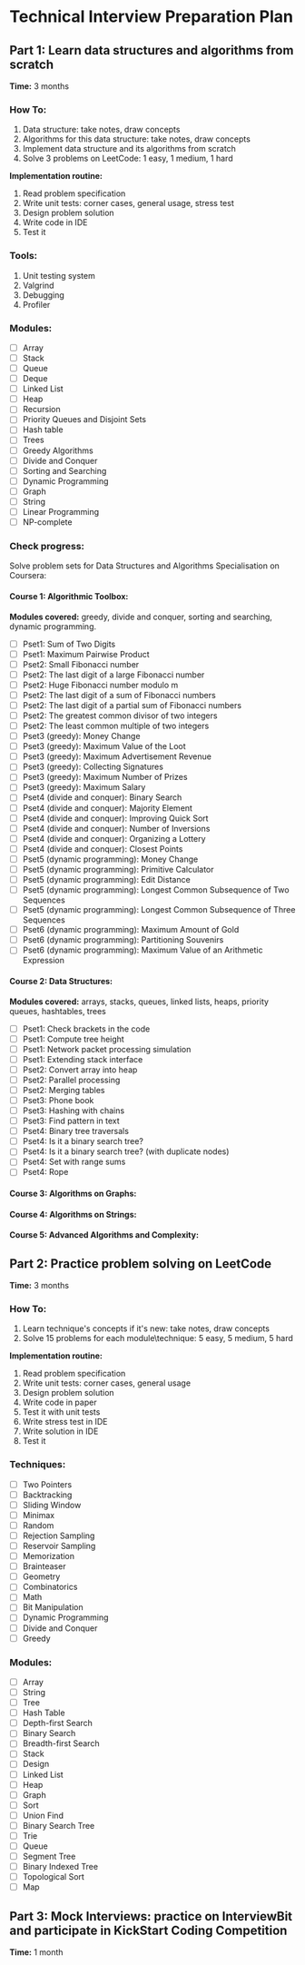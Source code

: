 # Technical Interview Preparation Plan
## Part 1: Learn data structures and algorithms from scratch 
**Time:** 3 months 
### How To: 
1. Data structure: take notes, draw concepts
2. Algorithms for this data structure: take notes, draw concepts
3. Implement data structure and its algorithms from scratch
4. Solve 3 problems on LeetCode: 1 easy, 1 medium, 1 hard

**Implementation routine:**
1. Read problem specification
2. Write unit tests: corner cases, general usage, stress test
3. Design problem solution
4. Write code in IDE
5. Test it

### Tools:
1. Unit testing system
2. Valgrind
3. Debugging 
4. Profiler

### Modules:
- [ ] Array
- [ ] Stack 
- [ ] Queue
- [ ] Deque
- [ ] Linked List
- [ ] Heap
- [ ] Recursion
- [ ] Priority Queues and Disjoint Sets
- [ ] Hash table
- [ ] Trees
- [ ] Greedy Algorithms
- [ ] Divide and Conquer
- [ ] Sorting and Searching
- [ ] Dynamic Programming
- [ ] Graph
- [ ] String
- [ ] Linear Programming
- [ ] NP-complete

### Check progress:
Solve problem sets for Data Structures and Algorithms Specialisation on Coursera: 
#### Course 1: Algorithmic Toolbox:
**Modules covered:** greedy, divide and conquer, sorting and searching, dynamic programming.
- [ ] Pset1: Sum of Two Digits
- [ ] Pset1: Maximum Pairwise Product
- [ ] Pset2: Small Fibonacci number
- [ ] Pset2: The last digit of a large Fibonacci number
- [ ] Pset2: Huge Fibonacci number modulo m
- [ ] Pset2: The last digit of a sum of Fibonacci numbers
- [ ] Pset2: The last digit of a partial sum of Fibonacci numbers
- [ ] Pset2: The greatest common divisor of two integers
- [ ] Pset2: The least common multiple of two integers
- [ ] Pset3 (greedy): Money Change 
- [ ] Pset3 (greedy): Maximum Value of the Loot
- [ ] Pset3 (greedy): Maximum Advertisement Revenue
- [ ] Pset3 (greedy): Collecting Signatures
- [ ] Pset3 (greedy): Maximum Number of Prizes
- [ ] Pset3 (greedy): Maximum Salary
- [ ] Pset4 (divide and conquer): Binary Search
- [ ] Pset4 (divide and conquer): Majority Element
- [ ] Pset4 (divide and conquer): Improving Quick Sort
- [ ] Pset4 (divide and conquer): Number of Inversions
- [ ] Pset4 (divide and conquer): Organizing a Lottery
- [ ] Pset4 (divide and conquer): Closest Points
- [ ] Pset5 (dynamic programming): Money Change
- [ ] Pset5 (dynamic programming): Primitive Calculator
- [ ] Pset5 (dynamic programming): Edit Distance
- [ ] Pset5 (dynamic programming): Longest Common Subsequence of Two Sequences
- [ ] Pset5 (dynamic programming): Longest Common Subsequence of Three Sequences
- [ ] Pset6 (dynamic programming): Maximum Amount of Gold
- [ ] Pset6 (dynamic programming): Partitioning Souvenirs
- [ ] Pset6 (dynamic programming): Maximum Value of an Arithmetic Expression

#### Course 2: Data Structures:
**Modules covered:** arrays, stacks, queues, linked lists, heaps, priority queues, hashtables, trees
- [ ] Pset1: Check brackets in the code
- [ ] Pset1: Compute tree height
- [ ] Pset1: Network packet processing simulation
- [ ] Pset1: Extending stack interface
- [ ] Pset2: Convert array into heap 
- [ ] Pset2: Parallel processing
- [ ] Pset2: Merging tables
- [ ] Pset3: Phone book
- [ ] Pset3: Hashing with chains
- [ ] Pset3: Find pattern in text
- [ ] Pset4: Binary tree traversals
- [ ] Pset4: Is it a binary search tree?
- [ ] Pset4: Is it a binary search tree? (with duplicate nodes)
- [ ] Pset4: Set with range sums
- [ ] Pset4: Rope

#### Course 3: Algorithms on Graphs:

#### Course 4: Algorithms on Strings:

#### Course 5: Advanced Algorithms and Complexity:

## Part 2: Practice problem solving on LeetCode
**Time:** 3 months
### How To:  
1. Learn technique's concepts if it's new: take notes, draw concepts
2. Solve 15 problems for each module\technique: 5 easy, 5 medium, 5 hard

**Implementation routine:**
1. Read problem specification
2. Write unit tests: corner cases, general usage
3. Design problem solution
4. Write code in paper
5. Test it with unit tests
6. Write stress test in IDE
7. Write solution in IDE
8. Test it

### Techniques: 
- [ ] Two Pointers
- [ ] Backtracking
- [ ] Sliding Window
- [ ] Minimax
- [ ] Random
- [ ] Rejection Sampling
- [ ] Reservoir Sampling
- [ ] Memorization
- [ ] Brainteaser
- [ ] Geometry
- [ ] Combinatorics
- [ ] Math
- [ ] Bit Manipulation
- [ ] Dynamic Programming
- [ ] Divide and Conquer
- [ ] Greedy

### Modules:
- [ ] Array
- [ ] String
- [ ] Tree
- [ ] Hash Table
- [ ] Depth-first Search
- [ ] Binary Search
- [ ] Breadth-first Search
- [ ] Stack
- [ ] Design
- [ ] Linked List
- [ ] Heap
- [ ] Graph
- [ ] Sort
- [ ] Union Find
- [ ] Binary Search Tree
- [ ] Trie
- [ ] Queue
- [ ] Segment Tree
- [ ] Binary Indexed Tree
- [ ] Topological Sort
- [ ] Map

## Part 3: Mock Interviews: practice on InterviewBit and participate in KickStart Coding Competition
**Time:** 1 month
